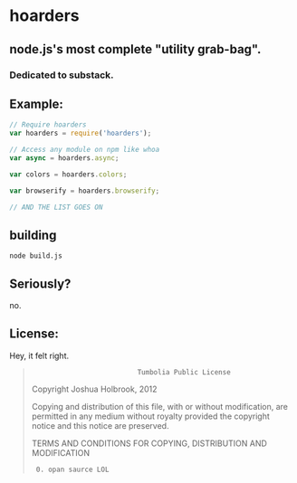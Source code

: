 # hoarders

## node.js's most complete "utility grab-bag".
### Dedicated to substack.

## Example:

```js
// Require hoarders
var hoarders = require('hoarders');

// Access any module on npm like whoa
var async = hoarders.async;

var colors = hoarders.colors;

var browserify = hoarders.browserify;

// AND THE LIST GOES ON
```

## building

    node build.js

## Seriously?

no.

## License:

Hey, it felt right.

>                               Tumbolia Public License
> 
>    Copyright Joshua Holbrook, 2012
> 
>    Copying and distribution of this file, with or without modification, are
>    permitted in any medium without royalty provided the copyright notice and
>    this notice are preserved.
> 
>    TERMS AND CONDITIONS FOR COPYING, DISTRIBUTION AND MODIFICATION
> 
>      0. opan saurce LOL
